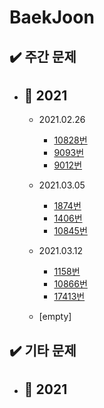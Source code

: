 # BaekJoon

## ✔️ 주간 문제

- ## 📅 2021
  - 2021.02.26
    - [10828번](https://github.com/CASPER-REPSAC/algorithm-stack/tree/main/baekjoon/10828)
    - [9093번](https://github.com/CASPER-REPSAC/algorithm-stack/tree/main/baekjoon/9093)
    - [9012번](https://github.com/CASPER-REPSAC/algorithm-stack/tree/main/baekjoon/9012)

  - 2021.03.05
    - [1874번](https://github.com/CASPER-REPSAC/algorithm-stack/tree/main/baekjoon/1874)
    - [1406번](https://github.com/CASPER-REPSAC/algorithm-stack/tree/main/baekjoon/1406)
    - [10845번](https://github.com/CASPER-REPSAC/algorithm-stack/tree/main/baekjoon/10845)
    
  - 2021.03.12
    - [1158번](https://github.com/CASPER-REPSAC/algorithm-stack/tree/main/baekjoon/1158)
    - [10866번](https://github.com/CASPER-REPSAC/algorithm-stack/tree/main/baekjoon/10866)
    - [17413번](https://github.com/CASPER-REPSAC/algorithm-stack/tree/main/baekjoon/17413)
    
  - [empty]
    
    
    
## ✔️ 기타 문제

- ## 📅 2021